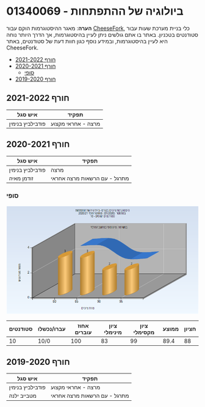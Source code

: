# 01340069 - ביולוגיה של ההתפתחות

**הערה**: מאגר ההיסטוגרמות הוקם עבור [CheeseFork](https://cheesefork.cf/), כלי בניית מערכת שעות עבור סטודנטים בטכניון. באתר בו אתם גולשים ניתן לעיין בהיסטוגרמות, אך הדרך היותר נוחה היא לעיין בהיסטוגרמות, ובמידע נוסף כגון חוות דעת של סטודנטים, באתר CheeseFork.

* [חורף 2021-2022](#202101)
* [חורף 2020-2021](#202001)
  * [סופי](#202001-Finals)
* [חורף 2019-2020](#201901)

<h2 id="202101">חורף 2021-2022</h2>

| איש סגל | תפקיד |
| ---- | ---- |
| פודבילביץ בנימין | מרצה - אחראי מקצוע |

<h2 id="202001">חורף 2020-2021</h2>

| איש סגל | תפקיד |
| ---- | ---- |
| פודבילביץ בנימין | מרצה |
| זודמן מאיה | מתרגל - עם הרשאות מרצה אחראי |

<h3 id="202001-Finals">סופי</h3>

![202001 Finals](202001/Finals.png)

| סטודנטים | עברו/נכשלו | אחוז עוברים | ציון מינימלי | ציון מקסימלי | ממוצע | חציון |
| ---- | ---- | ---- | ---- | ---- | ---- | ---- |
| 10 | 10/0 | 100 | 83 | 99 | 89.4 | 88 |

<h2 id="201901">חורף 2019-2020</h2>

| איש סגל | תפקיד |
| ---- | ---- |
| פודבילביץ בנימין | מרצה - אחראי מקצוע |
| מטבייב ילנה | מתרגל - עם הרשאות מרצה אחראי |

